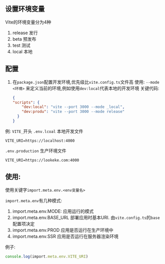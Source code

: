 ## 设置环境变量

Vite的环境变量分为4种

1. release 发行
2. beta 预发布
3. test 测试
4. local 本地

## 配置

1. 在`package.json`配置开发环境,优先级比`vite.config.ts`文件高
   使用: `--mode <环境>` 来定义当前的环境,例如使用`dev:local`代表本地的开发环境
   关键代码:
    ```json
    {
    "scripts": {
        "dev:local": "vite --port 3000 --mode _local",
        "dev:produ": "vite --port 3000 --mode release"
      }
    }
    ```

例:
`VITE_`开头
`.env.lcoal` 本地开发文件

```env
VITE_URI=https://localhost:4000
```

`.env.production` 生产环境文件

```env
VITE_URI=https://lookeke.com:4000
```

## 使用:

使用关键字`import.meta.env.<env变量名>`

`import.meta.env`有几种模式:

1. import.meta.env.MODE: 应用运行的模式
2. import.meta.env.BASE_URL 部署应用时基本URI. 由`vite.config.ts`的`base`配置项决定
3. import.meta.env.PROD 应用是否运行在生产环境中
4. import.meta.env.SSR 应用是否运行在服务器渲染环境

例子:

```ts
console.log(import.meta.env.VITE_URI)
```